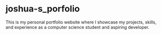# joshua-s_porfolio
This is my personal portfolio website where I showcase my projects, skills, and experience as a computer science student and aspiring developer.
